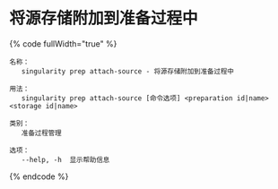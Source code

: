 # 将源存储附加到准备过程中

{% code fullWidth="true" %}
```
名称：
   singularity prep attach-source - 将源存储附加到准备过程中

用法：
   singularity prep attach-source [命令选项] <preparation id|name> <storage id|name>

类别：
   准备过程管理

选项：
   --help, -h  显示帮助信息
```
{% endcode %}